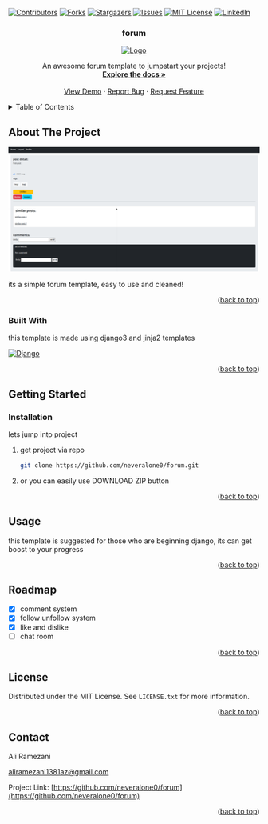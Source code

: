 
<a name="readme-top"></a>


<!-- PROJECT SHIELDS -->
[![Contributors][contributors-shield]][contributors-url]
[![Forks][forks-shield]][forks-url]
[![Stargazers][stars-shield]][stars-url]
[![Issues][issues-shield]][issues-url]
[![MIT License][license-shield]][license-url]
[![LinkedIn][linkedin-shield]][linkedin-url]



  <h3 align="center">forum</h3>
<div align="center">
  <a href="https://github.com/othneildrew/Best-README-Template">
    <img src="images/logo.png" alt="Logo" width="80" height="80">
  </a>
  <p align="center">
    An awesome forum template to jumpstart your projects!
    <br />
    <a href="https://github.com/neveralone0/forum"><strong>Explore the docs »</strong></a>
    <br />
    <br />
    <a href="https://github.com/neveralone0/forum">View Demo</a>
    ·
    <a href="https://github.com/neveralone0/forum/issues">Report Bug</a>
    ·
    <a href="https://github.com/neveralone0/forum/issues">Request Feature</a>
  </p>
</div>



<!-- TABLE OF CONTENTS -->
<details>
  <summary>Table of Contents</summary>
  <ol>
    <li>
      <a href="#about-the-project">About The Project</a>
      <ul>
        <li><a href="#built-with">Built With</a></li>
      </ul>
    </li>
    <li>
      <a href="#getting-started">Getting Started</a>
      <ul>
        <li><a href="#installation">Installation</a></li>
      </ul>
    </li>
    <li><a href="#usage">Usage</a></li>
    <li><a href="#roadmap">Roadmap</a></li>
    <li><a href="#license">License</a></li>
    <li><a href="#contact">Contact</a></li>
  </ol>
</details>



<!-- ABOUT THE PROJECT -->
## About The Project

[![Product Name Screen Shot][product-screenshot]](https://example.com)

its a simple forum template, easy to use and cleaned!

<p align="right">(<a href="#readme-top">back to top</a>)</p>


<!-- BUILT WITH -->
### Built With

this template is made using django3 and jinja2 templates

[![Django][Django.com]][Django-url]

<p align="right">(<a href="#readme-top">back to top</a>)</p>



<!-- GETTING STARTED -->
## Getting Started

### Installation

lets jump into project

1. get project via repo
   ```sh
   git clone https://github.com/neveralone0/forum.git
   ```

2. or you can easily use DOWNLOAD ZIP button


<p align="right">(<a href="#readme-top">back to top</a>)</p>



<!-- USAGE EXAMPLES -->
## Usage

this template is suggested for those who are beginning django, its can get boost to your progress

<p align="right">(<a href="#readme-top">back to top</a>)</p>



<!-- ROADMAP -->
## Roadmap

- [x] comment system
- [x] follow unfollow system
- [x] like and dislike
- [ ] chat room

<p align="right">(<a href="#readme-top">back to top</a>)</p>



<!-- LICENSE -->
## License

Distributed under the MIT License. See `LICENSE.txt` for more information.

<p align="right">(<a href="#readme-top">back to top</a>)</p>


<!-- CONTACT -->
## Contact

Ali Ramezani

aliramezani1381az@gmail.com

Project Link: [https://github.com/neveralone0/forum](https://github.com/neveralone0/forum)

<p align="right">(<a href="#readme-top">back to top</a>)</p>

<br/>




<!-- MARKDOWN LINKS & IMAGES -->
<!-- https://www.markdownguide.org/basic-syntax/#reference-style-links -->
[contributors-shield]: https://img.shields.io/github/contributors/neveralone0/forum.svg?style=for-the-badge
[contributors-url]: https://github.com/neveralone0/forum/graphs/contributors
[forks-shield]: https://img.shields.io/github/forks/neveralone0/forum.svg?style=for-the-badge
[forks-url]: https://github.com/neveralone0/forum/network/members
[stars-shield]: https://img.shields.io/github/stars/neveralone0/forum.svg?style=for-the-badge
[stars-url]: https://github.com/neveralone0/forum/stargazers
[issues-shield]: https://img.shields.io/github/issues/neveralone0/forum.svg?style=for-the-badge
[issues-url]: https://github.com/neveralone0/forum/issues
[license-shield]: https://img.shields.io/github/license/neveralone0/forum.svg?style=for-the-badge
[license-url]: https://github.com/neveralone0/forum/blob/master/LICENSE.txt
[linkedin-shield]: https://img.shields.io/badge/-LinkedIn-black.svg?style=for-the-badge&logo=linkedin&colorB=555
[linkedin-url]: https://linkedin.com/in/neveralone0
[product-screenshot]: https://github.com/neveralone0/forum/blob/main/Screenshot.png
[Django.com]: https://www.djangoproject.com/m/img/badges/djangomade124x25.gif
[Django-url]: http://www.djangoproject.com
